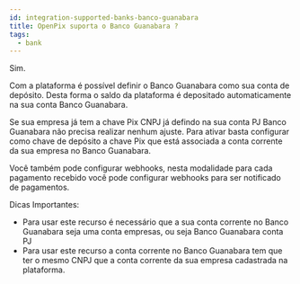 ```yaml
---
id: integration-supported-banks-banco-guanabara
title: OpenPix suporta o Banco Guanabara ?
tags:
  - bank
---
```


Sim.

Com a plataforma é possível definir o Banco Guanabara como sua conta de depósito. Desta forma o saldo da plataforma é depositado automaticamente na sua conta Banco Guanabara.

Se sua empresa já tem a chave Pix CNPJ já defindo na sua conta PJ Banco Guanabara não precisa realizar nenhum ajuste. Para ativar basta configurar como chave de depósito a chave Pix que está associada a conta corrente da sua empresa no Banco Guanabara.

Você também pode configurar webhooks, nesta modalidade para cada pagamento recebido você pode configurar webhooks para ser notificado de pagamentos.

Dicas Importantes:

- Para usar este recurso é necessário que a sua conta corrente no Banco Guanabara seja uma conta empresas, ou seja Banco Guanabara conta PJ
- Para usar este recurso a conta corrente no Banco Guanabara tem que ter o mesmo CNPJ que a conta corrente da sua empresa cadastrada na plataforma.
